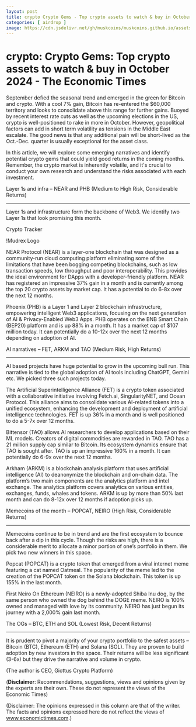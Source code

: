 ```yaml
---
layout: post
title: crypto Crypto Gems - Top crypto assets to watch & buy in October 2024 - The Economic Times
categories: [ airdrop ]
image: https://cdn.jsdelivr.net/gh/muskcoins/muskcoins.github.io/assets/images/telegram-game-logo.png
---
```

# crypto: Crypto Gems: Top crypto assets to watch & buy in October 2024 - The Economic Times
September defied the seasonal trend and emerged in the green for Bitcoin and crypto. With a cool 7% gain, Bitcoin has re-entered the $60,000 territory and looks to consolidate above this range for further gains. Buoyed by recent interest rate cuts as well as the upcoming elections in the US, crypto is well-positioned to rake in more in October. However, geopolitical factors can add in short term volatility as tensions in the Middle East escalate. The good news is that any additional pain will be short-lived as the Oct.-Dec. quarter is usually exceptional for the asset class.

In this article, we will explore some emerging narratives and identify potential crypto gems that could yield good returns in the coming months. Remember, the crypto market is inherently volatile, and it's crucial to conduct your own research and understand the risks associated with each investment.

  

Layer 1s and infra – NEAR and PHB (Medium to High Risk, Considerable Returns)  

--------------------------------------------------------------------------------

Layer 1s and infrastructure form the backbone of Web3. We identify two Layer 1s that look promising this month.

Crypto Tracker

!Mudrex Logo

NEAR Protocol (NEAR) is a layer-one blockchain that was designed as a community-run cloud computing platform eliminating some of the limitations that have been bogging competing blockchains, such as low transaction speeds, low throughput and poor interoperability. This provides the ideal environment for DApps with a developer-friendly platform. NEAR has registered an impressive 37% gain in a month and is currently among the top 20 crypto assets by market cap. It has a potential to do 6-8x over the next 12 months.

  

Phoenix (PHB) is a Layer 1 and Layer 2 blockchain infrastructure, empowering intelligent Web3 applications, focusing on the next generation of AI & Privacy-Enabled Web3 Apps. PHB operates on the BNB Smart Chain (BEP20) platform and is up 88% in a month. It has a market cap of $107 million today. It can potentially do a 10-12x over the next 12 months depending on adoption of AI.

  

AI narratives – FET, ARKM and TAO (Medium Risk, High Returns)  

----------------------------------------------------------------

AI based projects have huge potential to grow in the upcoming bull run. This narrative is tied to the global adoption of AI tools including ChatGPT, Gemini etc. We picked three such projects today.

The Artificial Superintelligence Alliance (FET) is a crypto token associated with a collaborative initiative involving Fetch.ai, SingularityNET, and Ocean Protocol. This alliance aims to consolidate various AI-related tokens into a unified ecosystem, enhancing the development and deployment of artificial intelligence technologies. FET is up 36% in a month and is well positioned to do a 5-7x over 12 months.

Bittensor (TAO) allows AI researchers to develop applications based on their ML models. Creators of digital commodities are rewarded in TAO. TAO has a 21 million supply cap similar to Bitcoin. Its ecosystem dynamics ensure that TAO is sought after. TAO is up an impressive 160% in a month. It can potentially do 6-9x over the next 12 months.

Arkham (ARKM) is a blockchain analysis platform that uses artificial intelligence (AI) to deanonymize the blockchain and on-chain data. The platform’s two main components are the analytics platform and intel exchange. The analytics platform covers analytics on various entities, exchanges, funds, whales and tokens. ARKM is up by more than 50% last month and can do 8-12x over 12 months if adoption picks up.

Memecoins of the month – POPCAT, NEIRO (High Risk, Considerable Returns)  

---------------------------------------------------------------------------

Memecoins continue to be in trend and are the first ecosystem to bounce back after a dip in this cycle. Though the risks are high, there is a considerable merit to allocate a minor portion of one’s portfolio in them. We pick two new winners in this space.

Popcat (POPCAT) is a crypto token that emerged from a viral internet meme featuring a cat named Oatmeal. The popularity of the meme led to the creation of the POPCAT token on the Solana blockchain. This token is up 155% in the last month.

First Neiro On Ethereum (NEIRO) is a newly-adopted Shiba Inu dog, by the same person who owned the dog behind the DOGE meme. NEIRO is 100% owned and managed with love by its community. NEIRO has just begun its journey with a 2,000% gain last month.

The OGs – BTC, ETH and SOL (Lowest Risk, Decent Returns)  

-----------------------------------------------------------

It is prudent to pivot a majority of your crypto portfolio to the safest assets – Bitcoin (BTC), Ethereum (ETH) and Solana (SOL). They are proven to build adoption by new investors in the space. Their returns will be less significant (3-6x) but they drive the narrative and volume in crypto.

(The author is CEO, Giottus Crypto Platform)

(**Disclaimer**: Recommendations, suggestions, views and opinions given by the experts are their own. These do not represent the views of the Economic Times)

(Disclaimer: The opinions expressed in this column are that of the writer. The facts and opinions expressed here do not reflect the views of www.economictimes.com.)